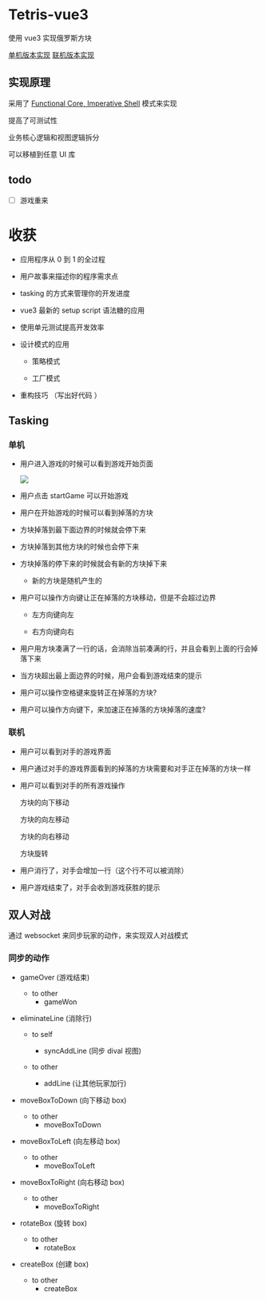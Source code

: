 # Tetris-vue3

使用 vue3 实现俄罗斯方块

[单机版本实现](https://github.com/cuixiaorui/tetris-vue3/tree/stand-alone)
[联机版本实现](https://github.com/cuixiaorui/tetris-vue3/tree/online)

## 实现原理

采用了 [Functional Core, Imperative Shell](https://marsbased.com/blog/2020/01/20/functional-core-imperative-shell/#:~:text=The%20pattern.%20This%20pattern%20is%20sometimes%20called%20functional,commands.%20We%20keep%20that%20code%20small%20and%20trivial.) 模式来实现

提高了可测试性

业务核心逻辑和视图逻辑拆分

可以移植到任意 UI 库




## todo

- [ ] 游戏重来


# 收获

  - 应用程序从 0 到 1 的全过程  

  - 用户故事来描述你的程序需求点  

  - tasking 的方式来管理你的开发进度  

  - vue3 最新的 setup script 语法糖的应用  

  - 使用单元测试提高开发效率  

  - 设计模式的应用  

    - 策略模式  

    - 工厂模式  

  - 重构技巧 （写出好代码 ）

 
## Tasking
### 单机

  - 用户进入游戏的时候可以看到游戏开始页面  

    ![](https://api2.mubu.com/v3/document_image/84c479b6-f86f-4887-9e33-dacaeaf27d0b-7425747.jpg)

    

  - 用户点击 startGame 可以开始游戏  

  - 用户在开始游戏的时候可以看到掉落的方块  

  - 方块掉落到最下面边界的时候就会停下来  

  - 方块掉落到其他方块的时候也会停下来  

  - 方块掉落的停下来的时候就会有新的方块掉下来  

    - 新的方块是随机产生的  

  - 用户可以操作方向键让正在掉落的方块移动，但是不会超过边界  

    - 左方向键向左  

    - 右方向键向右  

  - 用户用方块凑满了一行的话，会消除当前凑满的行，并且会看到上面的行会掉落下来  

  - 当方块超出最上面边界的时候，用户会看到游戏结束的提示  

  - 用户可以操作空格键来旋转正在掉落的方块?  

  - 用户可以操作方向键下，来加速正在掉落的方块掉落的速度?

### 联机

  - 用户可以看到对手的游戏界面

  - 用户通过对手的游戏界面看到的掉落的方块需要和对手正在掉落的方块一样

  - 用户可以看到对手的所有游戏操作

    方块的向下移动

    方块的向左移动

    方块的向右移动

    方块旋转

  - 用户消行了，对手会增加一行（这个行不可以被消除）

  - 用户游戏结束了，对手会收到游戏获胜的提示

  


## 双人对战

通过 websocket 来同步玩家的动作，来实现双人对战模式

### 同步的动作

- gameOver (游戏结束)

  - to other
    - gameWon

- eliminateLine (消除行)

  - to self

    - syncAddLine (同步 dival 视图)

  - to other
    - addLine (让其他玩家加行)

- moveBoxToDown (向下移动 box)

  - to other
    - moveBoxToDown

- moveBoxToLeft (向左移动 box)

  - to other
    - moveBoxToLeft

- moveBoxToRight (向右移动 box)

  - to other
    - moveBoxToRight

- rotateBox (旋转 box)

  - to other
    - rotateBox

- createBox (创建 box)
  - to other
    - createBox
